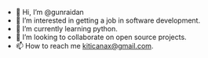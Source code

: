 - 👋 Hi, I’m @gunraidan
- 👀 I’m interested in getting a job in software development.
- 🌱 I’m currently learning python.
- 💞️ I’m looking to collaborate on open source projects.
- 📫 How to reach me kiticanax@gmail.com.
